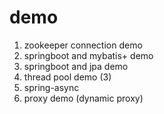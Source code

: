 # demo

1. zookeeper connection demo
2. springboot and mybatis+ demo
3. springboot and jpa demo
4. thread pool demo (3)
5. spring-async
5. proxy demo (dynamic proxy)
